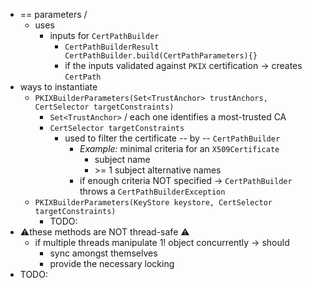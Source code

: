 * == parameters /
  * uses
    * inputs for `CertPathBuilder`
      * `CertPathBuilderResult CertPathBuilder.build(CertPathParameters){}`
      * if the inputs validated against `PKIX` certification -> creates `CertPath`
* ways to instantiate
  * `PKIXBuilderParameters(Set<TrustAnchor> trustAnchors, CertSelector targetConstraints)`
    * `Set<TrustAnchor>` / each one identifies a most-trusted CA
    * `CertSelector targetConstraints`
      * used to filter the certificate -- by -- `CertPathBuilder`
        * _Example:_ minimal criteria for an `X509Certificate`
          * subject name
          * \>= 1 subject alternative names
        * if enough criteria NOT specified -> `CertPathBuilder` throws a `CertPathBuilderException`
  * `PKIXBuilderParameters(KeyStore keystore, CertSelector targetConstraints)`
    * TODO:
* ⚠️these methods are NOT thread-safe ⚠️
  * if multiple threads manipulate 1! object concurrently -> should
    * sync amongst themselves
    * provide the necessary locking
* TODO:
